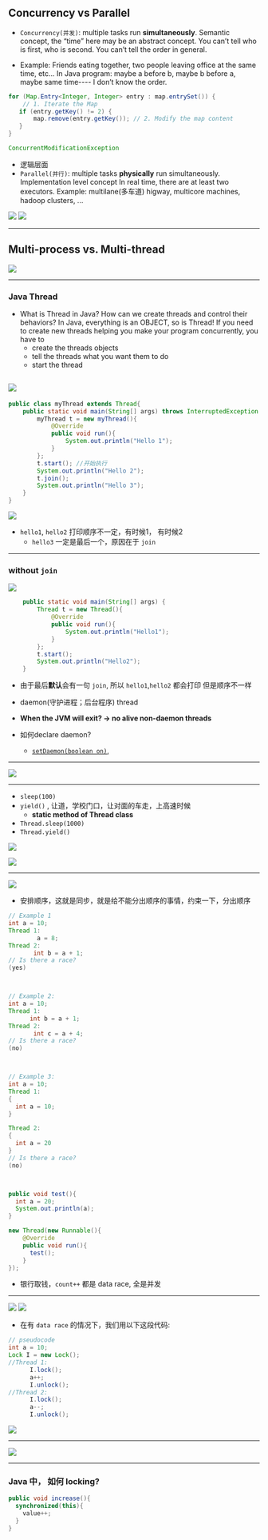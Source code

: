 ## Concurrency vs Parallel

- `Concurrency(并发)`: multiple tasks run **simultaneously**. Semantic concept, the “time” here 
  may be an abstract concept. You can’t tell who is first, who is second. You can’t tell the order 
  in general.

- Example: Friends eating together, two people leaving office at the same time, etc…
  In Java program: maybe a before b, maybe b before a, maybe same time---- I don’t know the order.

```java
for (Map.Entry<Integer, Integer> entry : map.entrySet()) { 
    // 1. Iterate the Map
   if (entry.getKey() != 2) {
       map.remove(entry.getKey()); // 2. Modify the map content
   }
}

ConcurrentModificationException
```


- 逻辑层面
- `Parallel(并行)`: multiple tasks **physically** run simultaneously. Implementation level concept
  In real time, there are at least two executors.
  Example: multilane(多车道) higway, multicore machines, hadoop clusters, ... 

![](img/2021-07-24-00-50-54.png)
![](img/2021-07-24-00-51-04.png)

---

## Multi-process vs. Multi-thread

![](img/2021-07-24-00-54-27.png)

---

### Java Thread

- What is Thread in Java? How can we create threads and control their behaviors?
  In Java, everything is an OBJECT, so is Thread! If you need to create new threads helping you make
  your program concurrently, you have to 
  - create the threads objects
  - tell the threads what you want them to do
  - start the thread

![](img/2021-07-24-10-28-47.png)
---

```java
public class myThread extends Thread{
    public static void main(String[] args) throws InterruptedException {
        myThread t = new myThread(){
            @Override
            public void run(){
                System.out.println("Hello 1");
            }
        };
        t.start(); //开始执行
        System.out.println("Hello 2");
        t.join();
        System.out.println("Hello 3");
    }
}
```

![](img/2021-07-24-10-39-08.png)

- `hello1`, `hello2` 打印顺序不一定，有时候1， 有时候2
  - `hello3` 一定是最后一个，原因在于 `join`

---

### without `join`

![](img/2021-07-24-11-17-43.png)

```java
    public static void main(String[] args) {
        Thread t = new Thread(){
            @Override
            public void run(){
                System.out.println("Hello1");
            }
        };
        t.start();
        System.out.println("Hello2");
    }
```

- 由于最后**默认**会有一句 `join`, 所以 `hello1`,`hello2` 都会打印 但是顺序不一样

- daemon(守护进程；后台程序) thread
- **When the JVM will exit? -> no alive non-daemon threads**

- 如何declare daemon?
  - [`setDaemon(boolean on)`](https://docs.oracle.com/javase/7/docs/api/java/lang/Thread.html#setDaemon(boolean)), 


---

![](img/2021-07-24-11-59-35.png)

---

- `sleep(100)`
- `yield()` , 让道，学校门口，让对面的车走，上高速时候
  - **static method of Thread class**
- `Thread.sleep(1000)`
- `Thread.yield()`


![](img/2021-07-24-13-18-00.png)

![](img/2021-07-24-13-30-54.png)

---

![](img/2021-07-24-13-31-55.png)

- 安排顺序，这就是同步，就是给不能分出顺序的事情，约束一下，分出顺序

```java
// Example 1
int a = 10;
Thread 1:
        a = 8;
Thread 2:
       int b = a + 1;         
// Is there a race?
(yes)



// Example 2:
int a = 10;
Thread 1:
      int b = a + 1;
Thread 2:
       int c = a + 4;         
// Is there a race?
(no)



// Example 3:
int a = 10;
Thread 1:
{
  int a = 10;
}

Thread 2:
{
  int a = 20
}   
// Is there a race?
(no)



public void test(){
  int a = 20;
  System.out.println(a);
}

new Thread(new Runnable(){
    @Override
    public void run(){
      test();
    }
});
```

- 银行取钱，`count++` 都是 data race, 全是并发

---

![](img/2021-07-24-13-51-06.png)
![](img/2021-07-24-13-51-40.png)

- 在有 `data race` 的情况下，我们用以下这段代码:

```java
// pseudocode
int a = 10;
Lock I = new Lock();
//Thread 1:
      I.lock();
      a++;
      I.unlock();
//Thread 2:
      I.lock();
      a--;
      I.unlock();      
```

![](img/2021-07-24-14-08-30.png)

---

![](img/2021-07-24-14-26-32.png)

---

### Java 中， 如何 locking?

```java
public void increase(){
  synchronized(this){
    value++;
  }
}
```